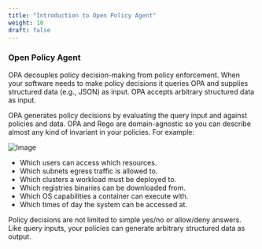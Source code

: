 ```yaml
---
title: "Introduction to Open Policy Agent"
weight: 10
draft: false
---
```


### Open Policy Agent

OPA decouples policy decision-making from policy enforcement. When your software needs to make policy decisions it queries OPA and supplies structured data (e.g., JSON) as input. OPA accepts arbitrary structured data as input.

OPA generates policy decisions by evaluating the query input and against policies and data. OPA and Rego are domain-agnostic so you can describe almost any kind of invariant in your policies. For example:

![Image](/images/opa/opa-service.png)

- Which users can access which resources.
- Which subnets egress traffic is allowed to.
- Which clusters a workload must be deployed to.
- Which registries binaries can be downloaded from.
- Which OS capabilities a container can execute with.
- Which times of day the system can be accessed at.


Policy decisions are not limited to simple yes/no or allow/deny answers. Like query inputs, your policies can generate arbitrary structured data as output.
